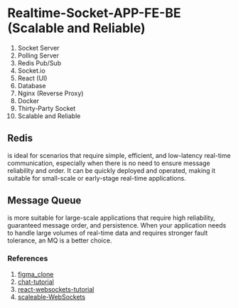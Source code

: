 # Realtime-Socket-APP-FE-BE (Scalable and Reliable)

1. Socket Server
2. Polling Server
3. Redis Pub/Sub
4. Socket.io
5. React (UI)
6. Database
7. Nginx (Reverse Proxy)
8. Docker
9. Thirty-Party Socket
10. Scalable and Reliable


## Redis

is ideal for scenarios that require simple, efficient, and low-latency real-time communication, especially when there is no need to ensure message reliability and order. It can be quickly deployed and operated, making it suitable for small-scale or early-stage real-time applications.

## Message Queue

is more suitable for large-scale applications that require high reliability, guaranteed message order, and persistence. When your application needs to handle large volumes of real-time data and requires stronger fault tolerance, an MQ is a better choice.


### References
1. [figma_clone](https://github.com/adrianhajdin/figma_clone)
2. [chat-tutorial](https://github.com/TomDoesTech/chat-tutorial)
3. [react-websockets-tutorial](https://github.com/ably-labs/react-websockets-tutorial)
4. [scaleable-WebSockets](https://github.com/piyushgarg-dev/Scaleable-WebSockets)